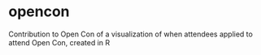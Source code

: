 # opencon
Contribution to Open Con of a visualization of when attendees applied to attend Open Con, created in R

